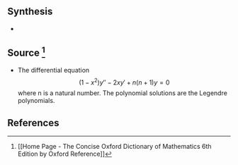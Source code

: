 ## Synthesis
- 
## Source [^1]
- The differential equation $$(1-x^2)y''-2xy' + n(n+1)y=0$$where n is a natural number. The polynomial solutions are the Legendre polynomials.
## References

[^1]: [[Home Page - The Concise Oxford Dictionary of Mathematics 6th Edition by Oxford Reference]]